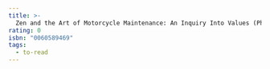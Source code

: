 ```yaml
---
title: >-
  Zen and the Art of Motorcycle Maintenance: An Inquiry Into Values (Phaedrus, #1)
rating: 0
isbn: "0060589469"
tags:
  - to-read
---
```


